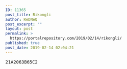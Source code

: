```yaml
---
ID: 11365
post_title: Rikongli
author: ReDNeQ
post_excerpt: ""
layout: post
permalink: >
  https://portalrepository.com/2019/02/14/rikongli/
published: true
post_date: 2019-02-14 02:04:21
---
```

<pre>21A2063B65C2</pre>